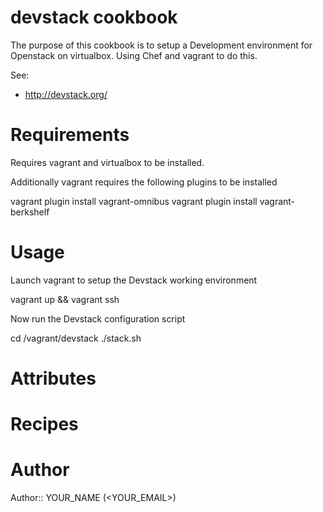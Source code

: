 # devstack cookbook

The purpose of this cookbook is to setup a Development environment
for Openstack on virtualbox. Using Chef and vagrant to do this.

See:

- http://devstack.org/

# Requirements

Requires vagrant and virtualbox to be installed.

Additionally vagrant requires the following plugins to be installed

   vagrant plugin install vagrant-omnibus
   vagrant plugin install vagrant-berkshelf

# Usage

Launch vagrant to setup the Devstack working environment

   vagrant up && vagrant ssh

Now run the Devstack configuration script

   cd /vagrant/devstack
   ./stack.sh


# Attributes

# Recipes

# Author

Author:: YOUR_NAME (<YOUR_EMAIL>)
